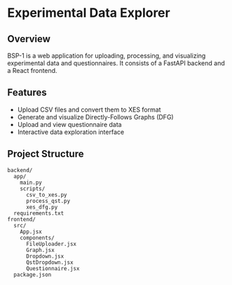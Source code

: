 # Experimental Data Explorer

## Overview

BSP-1 is a web application for uploading, processing, and visualizing experimental data and questionnaires. It consists of a FastAPI backend and a React frontend.

## Features

- Upload CSV files and convert them to XES format
- Generate and visualize Directly-Follows Graphs (DFG)
- Upload and view questionnaire data
- Interactive data exploration interface

## Project Structure

```
backend/
  app/
    main.py
    scripts/
      csv_to_xes.py
      process_qst.py
      xes_dfg.py
  requirements.txt
frontend/
  src/
    App.jsx
    components/
      FileUploader.jsx
      Graph.jsx
      Dropdown.jsx
      QstDropdown.jsx
      Questionnaire.jsx
  package.json
```
